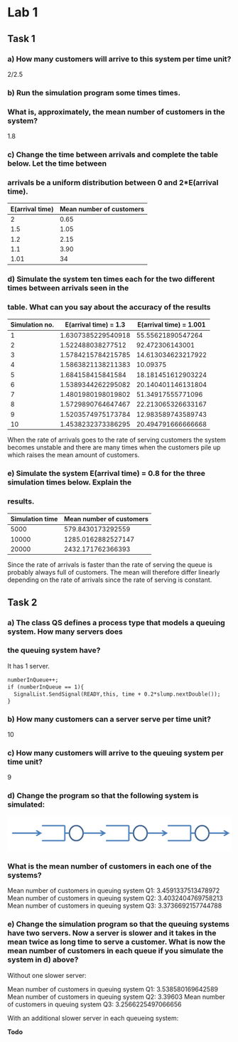 # Lab 1

## Task 1

### a) How many customers will arrive to this system per time unit?
2/2.5

### b) Run the simulation program some times times.
### What is, approximately, the mean number of customers in the system?
1.8

### c) Change the time between arrivals and complete the table below. Let the time between
### arrivals be a uniform distribution between 0 and 2*E(arrival time).
| E(arrival time) | Mean number of customers |
|-----------------|--------------------------|
|        2        |          0.65            |
|       1.5       |          1.05            |
|       1.2       |          2.15            |
|       1.1       |          3.90            |
|      1.01       |           34             |

### d) Simulate the system ten times each for the two different times between arrivals seen in the
### table. What can you say about the accuracy of the results
| Simulation no. | E(arrival time) = 1.3 | E(arrival time) = 1.001 |
|----------------|-----------------------|-------------------------|
|        1       |   1.6307385229540918  |    55.55621890547264    |
|        2       |   1.522488038277512   |    92.472306143001      |
|        3       |   1.5784215784215785  |    14.613034623217922   |
|        4       |   1.5863821138211383  |    10.09375             |
|        5       |   1.684158415841584   |    18.181451612903224   |
|        6       |   1.5389344262295082  |    20.140401146131804   |
|        7       |   1.4801980198019802  |    51.34917555771096    |
|        8       |   1.5729890764647467  |    22.213065326633167   |
|        9       |   1.5203574975173784  |    12.983589743589743   |
|        10      |   1.4538232373386295  |    20.494791666666668   |

When the rate of arrivals goes to the rate of serving customers the system becomes unstable and
there are many times when the customers pile up which raises the mean amount of customers.



### e) Simulate the system E(arrival time) = 0.8 for the three simulation times below. Explain the
### results.
| Simulation time | Mean number of customers |
|-----------------|--------------------------|
|      5000       |     579.8430173292559    |
|      10000      |     1285.0162882527147   |
|      20000      |     2432.171762366393    |

Since the rate of arrivals is faster than the rate of serving the queue is probably always full
of customers. The mean will therefore differ linearly depending on the rate of arrivals since the
rate of serving is constant.

## Task 2

### a) The class QS defines a process type that models a queuing system. How many servers does
### the queuing system have?
It has 1 server.
```
numberInQueue++;
if (numberInQueue == 1){
  SignalList.SendSignal(READY,this, time + 0.2*slump.nextDouble());
}
```

### b) How many customers can a server serve per time unit?
10

### c) How many customers will arrive to the queuing system per time unit?
9

### d) Change the program so that the following system is simulated:
![Image of queueing system](l1.png "Queueing system")

### What is the mean number of customers in each one of the systems?
Mean number of customers in queuing system Q1: 3.4591337513478972
Mean number of customers in queuing system Q2: 3.4032404769758213
Mean number of customers in queuing system Q3: 3.3736692157744788


### e) Change the simulation program so that the queuing systems have two servers. Now a server is slower and it takes in the mean twice as long time to serve a customer. What is now the mean number of customers in each queue if you simulate the system in d) above?
Without one slower server:

Mean number of customers in queuing system Q1: 3.538580169642589
Mean number of customers in queuing system Q2: 3.39603
Mean number of customers in queuing system Q3: 3.2566225497066656

With an additional slower server in each queueing system:

**Todo**
